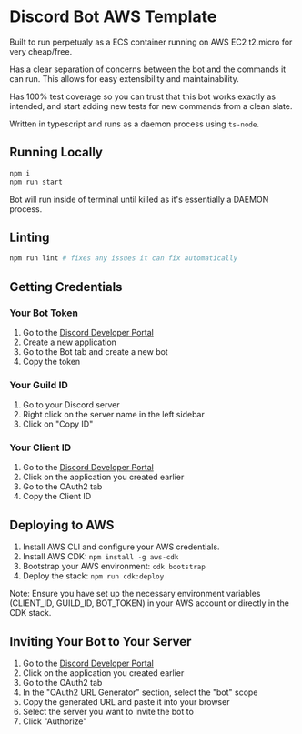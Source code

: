 # Discord Bot AWS Template

Built to run perpetualy as a ECS container running on AWS EC2 t2.micro for very cheap/free. 

Has a clear separation of concerns between the bot and the commands it can run. This allows for easy extensibility and maintainability. 

Has 100% test coverage so you can trust that this bot works exactly as intended, and start adding new tests for new commands from a clean slate.

Written in typescript and runs as a daemon process using `ts-node`.

## Running Locally

```sh
npm i
npm run start
```

Bot will run inside of terminal until killed as it's essentially a DAEMON process.

## Linting

```sh
npm run lint # fixes any issues it can fix automatically
```

## Getting Credentials

### Your Bot Token
1. Go to the [Discord Developer Portal](https://discord.com/developers/applications)
2. Create a new application
3. Go to the Bot tab and create a new bot
4. Copy the token

### Your Guild ID
1. Go to your Discord server
2. Right click on the server name in the left sidebar
3. Click on "Copy ID"

### Your Client ID
1. Go to the [Discord Developer Portal](https://discord.com/developers/applications)
2. Click on the application you created earlier
3. Go to the OAuth2 tab
3. Copy the Client ID

## Deploying to AWS

1. Install AWS CLI and configure your AWS credentials.
2. Install AWS CDK: `npm install -g aws-cdk`
3. Bootstrap your AWS environment: `cdk bootstrap`
4. Deploy the stack: `npm run cdk:deploy`

Note: Ensure you have set up the necessary environment variables (CLIENT_ID, GUILD_ID, BOT_TOKEN) in your AWS account or directly in the CDK stack.

## Inviting Your Bot to Your Server

1. Go to the [Discord Developer Portal](https://discord.com/developers/applications)
2. Click on the application you created earlier
3. Go to the OAuth2 tab
4. In the "OAuth2 URL Generator" section, select the "bot" scope
5. Copy the generated URL and paste it into your browser
6. Select the server you want to invite the bot to
7. Click "Authorize"

